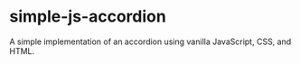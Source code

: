 # simple-js-accordion
A simple implementation of an accordion using vanilla JavaScript, CSS, and HTML.
